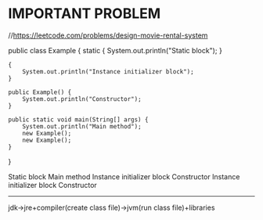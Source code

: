 # IMPORTANT PROBLEM
//https://leetcode.com/problems/design-movie-rental-system

public class Example {
    static {
        System.out.println("Static block");
    }

    {
        System.out.println("Instance initializer block");
    }

    public Example() {
        System.out.println("Constructor");
    }

    public static void main(String[] args) {
        System.out.println("Main method");
        new Example();
        new Example();
    }
}

Static block
Main method
Instance initializer block
Constructor
Instance initializer block
Constructor


----------

jdk->jre+compiler(create class file)->jvm(run class file)+libraries

